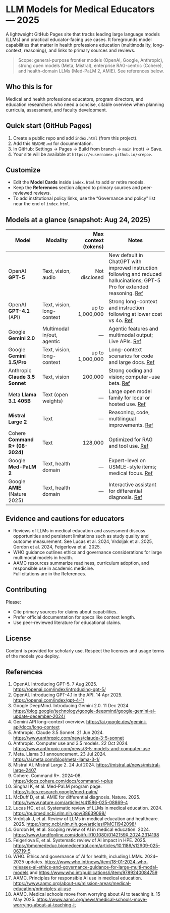 # LLM Models for Medical Educators — 2025

A lightweight GitHub Pages site that tracks leading large language models (LLMs) and practical educator-facing use cases. It foregrounds model capabilities that matter in health professions education (multimodality, long-context, reasoning), and links to primary sources and reviews.

> Scope: general-purpose frontier models (OpenAI, Google, Anthropic), strong open models (Meta, Mistral), enterprise RAG-centric (Cohere), and health-domain LLMs (Med-PaLM 2, AMIE). See references below.

## Who this is for
Medical and health professions educators, program directors, and education researchers who need a concise, citable overview when planning curricula, assessment, and faculty development.

## Quick start (GitHub Pages)
1. Create a public repo and add `index.html` (from this project).
2. Add this `README.md` for documentation.
3. In GitHub: Settings → Pages → Build from branch → `main` (root) → Save.
4. Your site will be available at `https://<username>.github.io/<repo>`.

## Customize
- Edit the **Model Cards** inside `index.html` to add or retire models.
- Keep the **References** section aligned to primary sources and peer-reviewed reviews.
- To add institutional policy links, use the “Governance and policy” list near the end of `index.html`.

## Models at a glance (snapshot: Aug 24, 2025)
| Model | Modality | Max context (tokens) | Notes |
|---|---|---:|---|
| OpenAI **GPT-5** | Text, vision, audio | Not disclosed | New default in ChatGPT with improved instruction following and reduced hallucinations; GPT-5 Pro for extended reasoning. [Ref](https://openai.com/index/introducing-gpt-5/) |
| OpenAI **GPT-4.1** (API) | Text, vision, long-context | up to 1,000,000 | Strong long-context and instruction following at lower cost vs 4o. [Ref](https://openai.com/index/gpt-4-1/) |
| Google **Gemini 2.0** | Multimodal in/out, agentic | — | Agentic features and multimodal output; Live APIs. [Ref](https://blog.google/technology/google-deepmind/google-gemini-ai-update-december-2024/) |
| Google **Gemini 1.5/Pro** | Text, vision, long-context | up to 1,000,000 | Long-context scenarios for code and large docs. [Ref](https://ai.google.dev/gemini-api/docs/long-context) |
| Anthropic **Claude 3.5 Sonnet** | Text, vision | 200,000 | Strong coding and vision; computer-use beta. [Ref](https://www.anthropic.com/news/claude-3-5-sonnet) |
| Meta **Llama 3.1 405B** | Text (open weights) | — | Large open model family for local or hosted use. [Ref](https://ai.meta.com/blog/meta-llama-3-1/) |
| **Mistral Large 2** | Text | — | Reasoning, code, multilingual improvements. [Ref](https://mistral.ai/news/mistral-large-2407) |
| Cohere **Command R+ (08-2024)** | Text | 128,000 | Optimized for RAG and tool use. [Ref](https://docs.cohere.com/docs/command-r-plus) |
| Google **Med-PaLM 2** | Text, health domain | — | Expert-level on USMLE-style items; medical focus. [Ref](https://sites.research.google/med-palm/) |
| Google **AMIE** (Nature 2025) | Text, health domain | — | Interactive assistant for differential diagnosis. [Ref](https://www.nature.com/articles/s41586-025-08869-4) |

## Evidence and cautions for educators
- Reviews of LLMs in medical education and assessment discuss opportunities and persistent limitations such as study quality and outcome measurement. See Lucas et al. 2024, Vrdoljak et al. 2025, Gordon et al. 2024, Feigerlova et al. 2025.  
- WHO guidance outlines ethics and governance considerations for large multimodal models in health.  
- AAMC resources summarize readiness, curriculum adoption, and responsible use in academic medicine.  
Full citations are in the References.

## Contributing
Please:
- Cite primary sources for claims about capabilities.  
- Prefer official documentation for specs like context length.  
- Use peer-reviewed literature for educational claims.

## License
Content is provided for scholarly use. Respect the licenses and usage terms of the models you deploy.

## References
1. OpenAI. Introducing GPT-5. 7 Aug 2025. https://openai.com/index/introducing-gpt-5/  
2. OpenAI. Introducing GPT-4.1 in the API. 14 Apr 2025. https://openai.com/index/gpt-4-1/  
3. Google DeepMind. Introducing Gemini 2.0. 11 Dec 2024. https://blog.google/technology/google-deepmind/google-gemini-ai-update-december-2024/  
4. Gemini API long-context overview. https://ai.google.dev/gemini-api/docs/long-context  
5. Anthropic. Claude 3.5 Sonnet. 21 Jun 2024. https://www.anthropic.com/news/claude-3-5-sonnet  
6. Anthropic. Computer use and 3.5 models. 22 Oct 2024. https://www.anthropic.com/news/3-5-models-and-computer-use  
7. Meta. Llama 3.1 announcement. 23 Jul 2024. https://ai.meta.com/blog/meta-llama-3-1/  
8. Mistral AI. Mistral Large 2. 24 Jul 2024. https://mistral.ai/news/mistral-large-2407  
9. Cohere. Command R+. 2024-08. https://docs.cohere.com/docs/command-r-plus  
10. Singhal K, et al. Med-PaLM program page. https://sites.research.google/med-palm/  
11. McDuff D, et al. AMIE for differential diagnosis. Nature. 2025. https://www.nature.com/articles/s41586-025-08869-4  
12. Lucas HC, et al. Systematic review of LLMs in medical education. 2024. https://pubmed.ncbi.nlm.nih.gov/38639098/  
13. Vrdoljak J, et al. Review of LLMs in medical education and healthcare. 2025. https://pmc.ncbi.nlm.nih.gov/articles/PMC11942098/  
14. Gordon M, et al. Scoping review of AI in medical education. 2024. https://www.tandfonline.com/doi/full/10.1080/0142159X.2024.2314198  
15. Feigerlova E, et al. Systematic review of AI impact in HPE. 2025. https://bmcmededuc.biomedcentral.com/articles/10.1186/s12909-025-06719-5  
16. WHO. Ethics and governance of AI for health, including LMMs. 2024–2025 updates. https://www.who.int/news/item/18-01-2024-who-releases-ai-ethics-and-governance-guidance-for-large-multi-modal-models and https://www.who.int/publications/i/item/9789240084759  
17. AAMC. Principles for responsible AI use in medical education. https://www.aamc.org/about-us/mission-areas/medical-education/principles-ai-use  
18. AAMC. Medical schools move from worrying about AI to teaching it. 15 May 2025. https://www.aamc.org/news/medical-schools-move-worrying-about-ai-teaching-it
